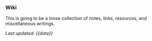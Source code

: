 ### Wiki

This is going to be a loose collection of notes, links, resources, and miscellaneous writings.

*Last updated: {{date}}*
